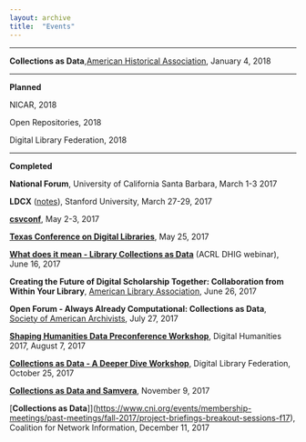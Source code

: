 ```yaml
---
layout: archive
title:  "Events"
---
```

---

**Collections as Data**,[American Historical Association](https://www.historians.org/annual-meeting/resources-and-guides/digital-history-at-the-annual-meeting/getting-started-in-digital-history-2018), January 4, 2018

---
**Planned**

NICAR, 2018

Open Repositories, 2018 

Digital Library Federation, 2018 

---
**Completed**

**National Forum**, University of California Santa Barbara, March 1-3 2017<br/>

**LDCX** ([notes](https://docs.google.com/document/d/1wgX13tXF8-bhsBxIzpPYBKe7eSxOvuvnPL-rGJsTOsI/edit?usp=sharing)), Stanford University, March 27-29, 2017

[**csvconf**](https://github.com/csvconf/data-tables.csv/blob/master/themes/cultural-heritage-data.md), May 2-3, 2017

[**Texas Conference on Digital Libraries**](https://tcdl-ocs-tdl.tdl.org/tcdl/index.php/TCDL/TCDL2017), May 25, 2017

[**What does it mean - Library Collections as Data**](https://groups.google.com/forum/?utm_medium=email&utm_source=footer#!msg/collectionsasdata/w_SSEAe0RJ4/I5wcG4afAAAJ) (ACRL DHIG webinar), June 16, 2017 

**Creating the Future of Digital Scholarship Together: Collaboration from Within Your Library**, [American Library Association](https://www.eventscribe.com/2017/ALA-Annual/fsPopup.asp?Mode=presInfo&PresentationID=257851), June 26, 2017

**Open Forum - Always Already Computational: Collections as Data**, [Society of American Archivists](https://archives2017.sched.com/event/AGAg/open-forums-always-already-computational-collections-as-data), July 27, 2017

[**Shaping Humanities Data Preconference Workshop**](https://collectionsasdata.github.io/shaping/), Digital Humanities 2017, August 7, 2017

[**Collections as Data - A Deeper Dive Workshop**](https://www.diglib.org/forums/2017forum/affiliated-events/collections-as-data-workshop/), Digital Library Federation, October 25, 2017

[**Collections as Data and Samvera**](http://connect2017.samvera.org/), November 9, 2017

[**Collections as Data**]](https://www.cni.org/events/membership-meetings/past-meetings/fall-2017/project-briefings-breakout-sessions-f17), Coalition for Network Information, December 11, 2017
